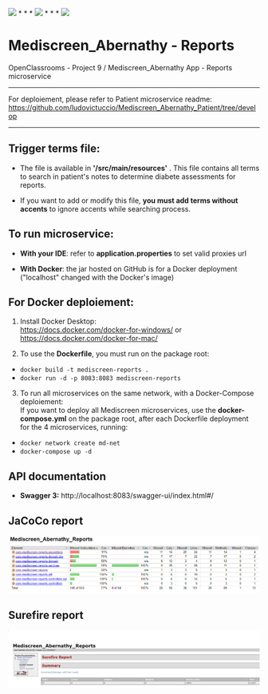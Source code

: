 <img src="https://img.shields.io/badge/java-%23ED8B00.svg?&style=for-the-badge&logo=java&logoColor=white"/> * * *  <img src="https://img.shields.io/badge/spring%20-%236DB33F.svg?&style=for-the-badge&logo=spring&logoColor=white"/>  * * *  <img src="https://img.shields.io/badge/docker%20-%230db7ed.svg?&style=for-the-badge&logo=docker&logoColor=white"/>

# Mediscreen_Abernathy - Reports

OpenClassrooms - Project 9 / Mediscreen_Abernathy App - Reports microservice

---

For deploiement, please refer to Patient microservice readme: https://github.com/ludovictuccio/Mediscreen_Abernathy_Patient/tree/develop

---

## Trigger terms file:

- The file is available in **'/src/main/resources'** . This file contains all terms to search in patient's notes to determine diabete assessments for reports.

- If you want to add or modify this file, **you must add terms without accents** to ignore accents while searching process.


## To run microservice:

- **With your IDE**: refer to **application.properties** to set valid proxies url

- **With Docker**: the jar hosted on GitHub is for a Docker deployment ("localhost" changed with the Docker's image)

## For Docker deploiement:

1. Install Docker Desktop: <br/>
https://docs.docker.com/docker-for-windows/ or https://docs.docker.com/docker-for-mac/

2. To use the **Dockerfile**, you must run on the package root: 
- `docker build -t mediscreen-reports .`
- `docker run -d -p 8083:8083 mediscreen-reports`

3. To run all microservices on the same network, with a Docker-Compose deploiement: <br/>
If you want to deploy all Mediscreen microservices, use the **docker-compose.yml** on the package root, after each Dockerfile deployment for the 4 microservices, running:
- `docker network create md-net`
- `docker-compose up -d`

## API documentation

- **Swagger 3:** http://localhost:8083/swagger-ui/index.html#/

## JaCoCo report

![Screenshot](Jacoco.PNG)

## Surefire report

![Screenshot](Surefire.PNG)
